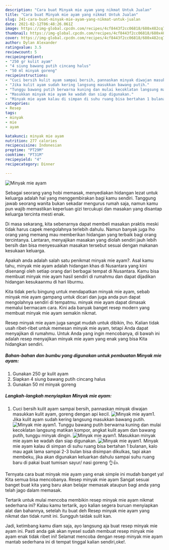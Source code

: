 ```yaml
---
description: "Cara buat Minyak mie ayam yang nikmat Untuk Jualan"
title: "Cara buat Minyak mie ayam yang nikmat Untuk Jualan"
slug: 241-cara-buat-minyak-mie-ayam-yang-nikmat-untuk-jualan
date: 2021-02-12T06:48:26.061Z
image: https://img-global.cpcdn.com/recipes/4cf8443f2cc06818/680x482cq70/minyak-mie-ayam-foto-resep-utama.jpg
thumbnail: https://img-global.cpcdn.com/recipes/4cf8443f2cc06818/680x482cq70/minyak-mie-ayam-foto-resep-utama.jpg
cover: https://img-global.cpcdn.com/recipes/4cf8443f2cc06818/680x482cq70/minyak-mie-ayam-foto-resep-utama.jpg
author: Dylan Alexander
ratingvalue: 3.5
reviewcount: 5
recipeingredient:
- "250 gr kulit ayam"
- "4 siung bawang putih cincang halus"
- "50 ml minyak goreng"
recipeinstructions:
- "Cuci bersih kulit ayam sampai bersih, pannaskan minyak diwajan masukkan kulit ayam, goreng dengan api kecil."
- "Jika kulit ayam sudah kering langsung masukkan bawang putih."
- "Tunggu bawang putih berwarna kuning dan mulai kecoklatan langsung matikan kompor, angkat kulit ayam dan bawang putih, tunggu minyak dingin."
- "Masukkan minyak mie ayam ke wadah dan siap digunakan."
- "Minyak mie ayam kalau di simpan di suhu ruang bisa bertahan 1 bulanan, kalo mau agak lama sampai 2-3 bulan bisa disimpan dikulkas, tapi akan membeku, jika akan digunakan keluarkan dahulu sampai suhu ruang baru di pakai buat tumisan sayur/ nasi goreng 👌👍."
categories:
- Resep
tags:
- minyak
- mie
- ayam

katakunci: minyak mie ayam 
nutrition: 277 calories
recipecuisine: Indonesian
preptime: "PT29M"
cooktime: "PT31M"
recipeyield: "4"
recipecategory: Dinner

---
```



![Minyak mie ayam](https://img-global.cpcdn.com/recipes/4cf8443f2cc06818/680x482cq70/minyak-mie-ayam-foto-resep-utama.jpg)

Sebagai seorang yang hobi memasak, menyediakan hidangan lezat untuk keluarga adalah hal yang menggembirakan bagi kamu sendiri. Tanggung jawab seorang  wanita bukan sekadar mengurus rumah saja, namun kamu pun wajib memastikan keperluan gizi tercukupi dan masakan yang disantap keluarga tercinta mesti enak.

Di masa  sekarang, kita sebenarnya dapat membeli masakan praktis meski tidak harus capek mengolahnya terlebih dahulu. Namun banyak juga lho orang yang memang mau memberikan hidangan yang terbaik bagi orang tercintanya. Lantaran, menyajikan masakan yang diolah sendiri jauh lebih bersih dan bisa menyesuaikan masakan tersebut sesuai dengan makanan kesukaan keluarga. 



Apakah anda adalah salah satu penikmat minyak mie ayam?. Asal kamu tahu, minyak mie ayam adalah hidangan khas di Nusantara yang kini disenangi oleh setiap orang dari berbagai tempat di Nusantara. Kamu bisa membuat minyak mie ayam hasil sendiri di rumahmu dan dapat dijadikan hidangan kesukaanmu di hari liburmu.

Kita tidak perlu bingung untuk mendapatkan minyak mie ayam, sebab minyak mie ayam gampang untuk dicari dan juga anda pun dapat mengolahnya sendiri di tempatmu. minyak mie ayam dapat dimasak memalui bermacam cara. Kini ada banyak banget resep modern yang membuat minyak mie ayam semakin nikmat.

Resep minyak mie ayam juga sangat mudah untuk dibikin, lho. Kalian tidak usah ribet-ribet untuk memesan minyak mie ayam, tetapi Anda dapat menyajikan di rumahmu. Untuk Anda yang ingin mencobanya, di bawah ini adalah resep menyajikan minyak mie ayam yang enak yang bisa Kita hidangkan sendiri.

<!--inarticleads1-->

##### Bahan-bahan dan bumbu yang digunakan untuk pembuatan Minyak mie ayam:

1. Gunakan 250 gr kulit ayam
1. Siapkan 4 siung bawang putih cincang halus
1. Gunakan 50 ml minyak goreng




<!--inarticleads2-->

##### Langkah-langkah menyiapkan Minyak mie ayam:

1. Cuci bersih kulit ayam sampai bersih, pannaskan minyak diwajan masukkan kulit ayam, goreng dengan api kecil.
<img src="https://img-global.cpcdn.com/steps/28266299c009e7f1/160x128cq70/minyak-mie-ayam-langkah-memasak-1-foto.jpg" alt="Minyak mie ayam">1. Jika kulit ayam sudah kering langsung masukkan bawang putih.
<img src="https://img-global.cpcdn.com/steps/4254d0be4cd64f2b/160x128cq70/minyak-mie-ayam-langkah-memasak-2-foto.jpg" alt="Minyak mie ayam">1. Tunggu bawang putih berwarna kuning dan mulai kecoklatan langsung matikan kompor, angkat kulit ayam dan bawang putih, tunggu minyak dingin.
<img src="https://img-global.cpcdn.com/steps/7a1ecce4d9035f6e/160x128cq70/minyak-mie-ayam-langkah-memasak-3-foto.jpg" alt="Minyak mie ayam">1. Masukkan minyak mie ayam ke wadah dan siap digunakan.
<img src="https://img-global.cpcdn.com/steps/881faf9154cc43e6/160x128cq70/minyak-mie-ayam-langkah-memasak-4-foto.jpg" alt="Minyak mie ayam">1. Minyak mie ayam kalau di simpan di suhu ruang bisa bertahan 1 bulanan, kalo mau agak lama sampai 2-3 bulan bisa disimpan dikulkas, tapi akan membeku, jika akan digunakan keluarkan dahulu sampai suhu ruang baru di pakai buat tumisan sayur/ nasi goreng 👌👍.




Ternyata cara buat minyak mie ayam yang enak simple ini mudah banget ya! Kita semua bisa mencobanya. Resep minyak mie ayam Sangat sesuai banget buat kita yang baru akan belajar memasak ataupun bagi anda yang telah jago dalam memasak.

Tertarik untuk mulai mencoba membikin resep minyak mie ayam nikmat sederhana ini? Kalau kamu tertarik, ayo kalian segera buruan menyiapkan alat dan bahannya, setelah itu buat deh Resep minyak mie ayam yang nikmat dan tidak rumit ini. Sungguh taidak sulit kan. 

Jadi, ketimbang kamu diam saja, ayo langsung aja buat resep minyak mie ayam ini. Pasti anda gak akan nyesel sudah membuat resep minyak mie ayam enak tidak ribet ini! Selamat mencoba dengan resep minyak mie ayam mantab sederhana ini di tempat tinggal kalian sendiri,oke!.

